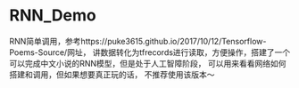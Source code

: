 # RNN_Demo
RNN简单调用，参考https://puke3615.github.io/2017/10/12/Tensorflow-Poems-Source/网址，
讲数据转化为tfrecords进行读取，方便操作，搭建了一个可以完成中文小说的RNN模型，但是处于人工智障阶段，
可以用来看看网络如何搭建和调用，但如果想要真正玩的话，
不推荐使用该版本～
